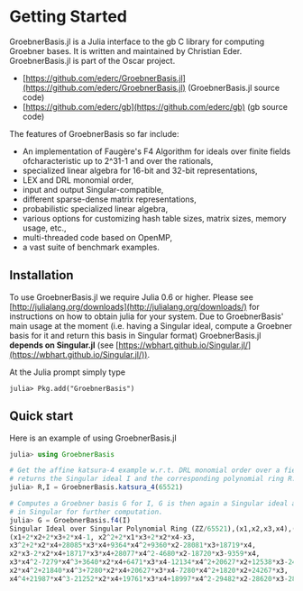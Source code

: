 # Getting Started

GroebnerBasis.jl is a Julia interface to the gb C library for computing Groebner bases. It is written
and maintained by Christian Eder. GroebnerBasis.jl is part of the Oscar project.

- [https://github.com/ederc/GroebnerBasis.jl](https://github.com/ederc/GroebnerBasis.jl) (GroebnerBasis.jl source code)
- [https://github.com/ederc/gb](https://github.com/ederc/gb) (gb source code)

The features of GroebnerBasis so far include:

  - An implementation of Faug&egrave;re's F4 Algorithm for ideals over
    finite fields ofcharacteristic up to 2^31-1 and over the rationals,
  - specialized linear algebra for 16-bit and 32-bit representations,
  - LEX and DRL monomial order,
  - input and output Singular-compatible,
  - different sparse-dense matrix representations,
  - probabilistic specialized linear algebra,
  - various options for customizing hash table sizes, matrix sizes, memory usage, etc.,
  - multi-threaded code based on OpenMP,
  - a vast suite of benchmark examples.

## Installation

To use GroebnerBasis.jl we require Julia 0.6 or higher. Please see
[http://julialang.org/downloads](http://julialang.org/downloads/) for instructions on
how to obtain julia for your system. Due to GroebnerBasis' main usage at the moment
(i.e. having a Singular ideal, compute a Groebner basis for it and return this basis in Singular format)
GroebnerBasis.jl **depends on Singular.jl** (see [https://wbhart.github.io/Singular.jl/](https://wbhart.github.io/Singular.jl/)).

At the Julia prompt simply type

```
julia> Pkg.add("GroebnerBasis")
```

## Quick start

Here is an example of using GroebnerBasis.jl

```julia
julia> using GroebnerBasis

# Get the affine katsura-4 example w.r.t. DRL monomial order over a field of characteristic 65521:
# returns the Singular ideal I and the corresponding polynomial ring R.
julia> R,I = GroebnerBasis.katsura_4(65521)

# Computes a Groebner basis G for I, G is then again a Singular ideal and can be handled
# in Singular for further computation.
julia> G = GroebnerBasis.f4(I)
Singular Ideal over Singular Polynomial Ring (ZZ/65521),(x1,x2,x3,x4),(dp(4),C) with generators
(x1+2*x2+2*x3+2*x4-1, x2^2+2*x1*x3+2*x2*x4-x3,
x3^2+2*x2*x4+28085*x3*x4+9364*x4^2+9360*x2-28081*x3+18719*x4,
x2*x3-2*x2*x4+18717*x3*x4+28077*x4^2-4680*x2-18720*x3-9359*x4,
x3*x4^2-7279*x4^3+3640*x2*x4+6471*x3*x4-12134*x4^2+20627*x2+12538*x3-24267*x4,
x2*x4^2+21840*x4^3+7280*x2*x4+20627*x3*x4-7280*x4^2+1820*x2+24267*x3,
x4^4+21987*x4^3-21252*x2*x4+19761*x3*x4+18997*x4^2-29482*x2-28620*x3-28189*x4)
```

